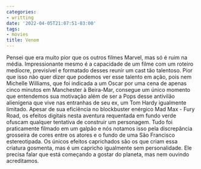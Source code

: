 ```yaml
---
categories:
- writting
date: '2022-04-05T21:07:51-03:00'
tags:
- movies
title: Venom
---
```


Pensei que era muito pior que os outros filmes Marvel, mas só é ruim na média. Impressionante mesmo é a capacidade de um filme com um roteiro medíocre, previsível e formatado desses reunir um cast tão talentoso. Pior que isso não quer dizer que podemos ver esse talento em ação, pois nem Michelle Williams, que foi indicada a um Oscar por uma cena de apenas cinco minutos em Manchester à Beira-Mar, consegue um único momento que entendemos sua motivação além de ser a Pops desse antivilão alienígena que vive nas entranhas de seu ex, um Tom Hardy igualmente limitado. Apesar de sua eficiência no blockbuster enérgico Mad Max - Fury Road, os efeitos digitais nesta aventura requentada em fundo verde ofuscam qualquer tentativa de construir um personagem. Tudo foi praticamente filmado em um galpão e nós notamos isso pela discrepância grosseira de cores entre os atores e o fundo de uma São Francisco estereotipada. Os únicos efeitos caprichados são os que criam essa criatura gosmenta, mas é um capricho igualmente sem personalidade. Ele precisa falar que está começando a gostar do planeta, mas nem ouvindo acreditamos.
